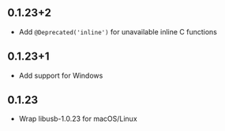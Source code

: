 ## 0.1.23+2

- Add `@Deprecated('inline')` for unavailable inline C functions

## 0.1.23+1

- Add support for Windows

## 0.1.23

- Wrap libusb-1.0.23 for macOS/Linux
